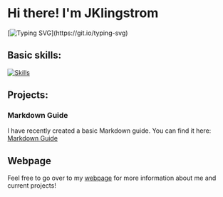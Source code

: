 # Hi there! I'm JKlingstrom

[![Typing SVG](https://readme-typing-svg.herokuapp.com?font=Space+Mono&pause=1000&color=F71D7A&width=435&lines=I'm+a+Digital+Forensics+Student;I'm+a+CTF+Player;I'm+Interested+In+All+Things+Tech!)](https://git.io/typing-svg)



## Basic skills:
[![Skills](https://skillicons.dev/icons?i=arduino,github,css,html,kali,linux,windows,obsidian,py,raspberrypi&perline=5)](https://skillicons.dev)

## Projects:

### Markdown Guide
I have recently created a basic Markdown guide. You can find it here:<br> [Markdown Guide](https://github.com/JKlingstrom/Basic-Markdown-Guide)

## Webpage
Feel free to go over to my [webpage](https://jklingstrom.github.io/) for more information about me and current projects!

